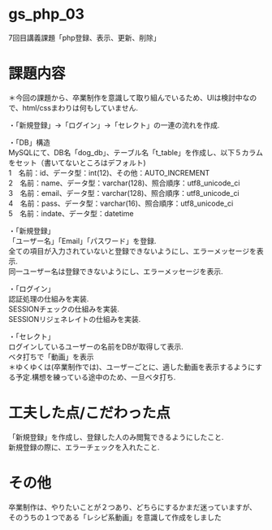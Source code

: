 # gs_php_03
7回目講義課題「php登録、表示、更新、削除」



# 課題内容  
＊今回の課題から、卒業制作を意識して取り組んでいるため、UIは検討中なので、html/cssまわりは何もしていません.  

・「新規登録」→「ログイン」→「セレクト」の一連の流れを作成.  

・「DB」構造  
MySQLにて、DB名「dog_db」、テーブル名「t_table」を作成し、以下５カラムをセット（書いてないところはデフォルト)　  
 1　名前：id、データ型：int(12)、その他：AUTO_INCREMENT  
 2　名前：name、データ型：varchar(128)、照合順序：utf8_unicode_ci　  
 3　名前：email、データ型：varchar(128)、照合順序：utf8_unicode_ci   
 4　名前：pass、データ型：varchar(16)、照合順序：utf8_unicode_ci   
 5　名前：indate、データ型：datetime   


・「新規登録」   
 「ユーザー名」「Email」「パスワード」を登録.  
 全ての項目が入力されていないと登録できないようにし、エラーメッセージを表示.  
 同一ユーザー名は登録できないようにし、エラーメッセージを表示.  
 
 
・「ログイン」   
 認証処理の仕組みを実装.  
 SESSIONチェックの仕組みを実装.  
 SESSIONリジェネレイトの仕組みを実装.  


・「セレクト」   
 ログインしているユーザーの名前をDBが取得して表示.  
 ベタ打ちで「動画」を表示  
 ＊ゆくゆくは(卒業制作では)、ユーザーごとに、適した動画を表示するようにする予定.構想を練っている途中のため、一旦ベタ打ち.  
 
 
# 工夫した点/こだわった点  
「新規登録」を作成し、登録した人のみ閲覧できるようにしたこと.  
新規登録の際に、エラーチェックを入れたこと.  


# その他
卒業制作は、やりたいことが２つあり、どちらにするかまだ迷っていますが、  
そのうちの１つである「レシピ系動画」を意識して作成をしました
